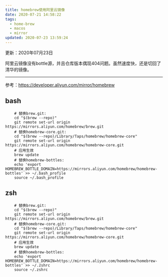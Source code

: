 ```yaml
---
title: homebrew使用阿里云镜像
date: 2020-07-21 14:58:22
tags: 
  - home-brew
  - macos
  - mirror
updated: 2020-07-23 13:59:24
---
```


更新：2020年07月23日

阿里云镜像没有bottle源，并且仓库版本偶现404问题。虽然速度快，还是切回了清华的镜像。

<!-- more -->

----

参考：https://developer.aliyun.com/mirror/homebrew

## bash

```shell
    # 替换brew.git:
    cd "$(brew --repo)"
    git remote set-url origin https://mirrors.aliyun.com/homebrew/brew.git
    # 替换homebrew-core.git:
    cd "$(brew --repo)/Library/Taps/homebrew/homebrew-core"
    git remote set-url origin https://mirrors.aliyun.com/homebrew/homebrew-core.git
    # 应用生效
    brew update
    # 替换homebrew-bottles:
    echo 'export HOMEBREW_BOTTLE_DOMAIN=https://mirrors.aliyun.com/homebrew/homebrew-bottles' >> ~/.bash_profile
    source ~/.bash_profile
```



## zsh

```shell
    # 替换brew.git:
    cd "$(brew --repo)"
    git remote set-url origin https://mirrors.aliyun.com/homebrew/brew.git
    # 替换homebrew-core.git:
    cd "$(brew --repo)/Library/Taps/homebrew/homebrew-core"
    git remote set-url origin https://mirrors.aliyun.com/homebrew/homebrew-core.git
    # 应用生效
    brew update
    # 替换homebrew-bottles:
    echo 'export HOMEBREW_BOTTLE_DOMAIN=https://mirrors.aliyun.com/homebrew/homebrew-bottles' >> ~/.zshrc
    source ~/.zshrc
```

